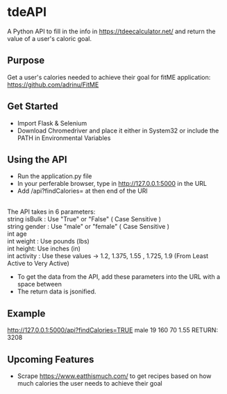 # tdeAPI
A Python API to fill in the info in https://tdeecalculator.net/ and return the value of a user's caloric goal.

## Purpose
Get a user's calories needed to achieve their goal for fitME application: https://github.com/adrinu/FitME


## Get Started
* Import Flask & Selenium
* Download Chromedriver and place it either in System32 or include the PATH in Environmental Variables


## Using the API
* Run the application.py file
* In your perferable browser, type in http://127.0.0.1:5000 in the URL
* Add /api?findCalories= at then end of the URl


<br />The API takes in 6 parameters:
<br />string isBulk : Use "True" or "False" ( Case Sensitive )
<br />string gender : Use "male" or "female" ( Case Sensitive )
<br />int age
<br />int weight : Use pounds (lbs)
<br />int height: Use inches (in)
<br />int activity : Use these values -> 1.2, 1.375, 1.55 , 1.725, 1.9 (From Least Active to Very Active)

* To get the data from the API, add these parameters into the URL with a space between
* The return data is jsonified.

## Example
http://127.0.0.1:5000/api?findCalories=TRUE male 19 160 70 1.55
RETURN: 3208


## Upcoming Features 
* Scrape https://www.eatthismuch.com/ to get recipes based on how much calories the user needs to achieve their goal
